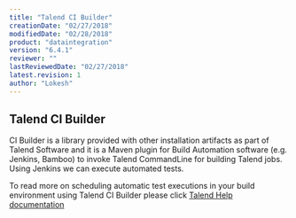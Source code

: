 ```yaml
---
title: "Talend CI Builder"
creationDate: "02/27/2018"
modifiedDate: "02/28/2018"
product: "dataintegration"
version: "6.4.1"
reviewer: ""
lastReviewedDate: "02/27/2018"
latest.revision: 1
author: "Lokesh"
---
```


## Talend CI Builder

CI Builder is a library provided with other installation artifacts as part of Talend Software and it is a Maven plugin for Build Automation software (e.g. Jenkins, Bamboo) to invoke Talend CommandLine for building Talend jobs. Using Jenkins we can execute automated tests.

To read more on scheduling automatic test executions in your build environment using Talend CI Builder please click <a href="https://help.talend.com/reader/ElruncSKqadnY2jVuXhG8g/7yX8ab9NjfSv9QQjpy0xAg" target="_blank">Talend Help documentation</a> 

<!-- links -->
